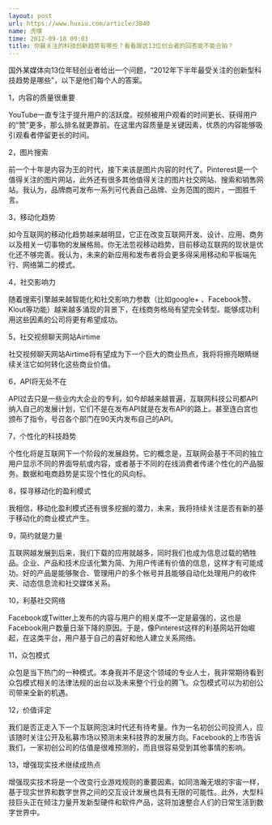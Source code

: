 ```yaml
---
layout: post
url: https://www.huxiu.com/article/3840
name: 虎嗅
time: 2012-09-18 09:03
title: 你最关注的科技创新趋势有哪些？看看跟这13位创业者的回答能不能合拍？
---
```

国外某媒体向13位年轻创业者给出一个问题，“2012年下半年最受关注的创新型科技趋势是哪些”，以下是他们每个人的答案。

1，内容的质量很重要

YouTube一直专注于提升用户的活跃度。视频被用户观看的时间更长、获得用户的“赞”更多，那么排名就更靠前。在这里内容质量是关键因素，优质的内容能够吸引观看者停留更长的时间。

2，图片搜索

前一个十年是内容为王的时代，接下来该是图片内容的时代了。Pinterest是一个值得关注的图片网站，此外还有很多其他值得关注的图片社交网站、搜索和销售网站。我认为，品牌商可发布一系列可代表自己品牌、业务范围的图片，一图胜千言。

3，移动化趋势

如今互联网的移动化趋势越来越明显，它正在改变互联网开发、设计、应用、商务以及相关一切事物的发展格局。你无法忽视移动趋势，目前移动互联网的现状是优化还不够完善。我认为，未来的新应用和发布者将会更多得采用移动和平板端先行、网络第二的模式。

4，社交影响力

随着搜索引擎越来越智能化和社交影响力参数（比如google+ 、Facebook赞、Klout等功能）越来越多涌现的背景下，在线商务格局有望完全转型。能够成功利用这些因素的公司将更有希望成功。

5，社交视频聊天网站Airtime

社交视频聊天网站Airtime将有望成为下一个巨大的商业热点，我将将擦亮眼睛继续关注它如何转化这些商业价值。

6，API将无处不在

API过去只是一些业内大企业的专利，如今却越来越普遍，互联网科技公司都API纳入自己的发展计划，它们不是在发布API就是在发布API的路上。甚至连白宫也颁布了指令，号召各个部门在90天内发布自己的API。

7，个性化的科技趋势

个性化将是互联网下一个阶段的发展趋势。它的概念是，互联网会基于不同的独立用户显示不同的界面导航或内容，或者基于不同的在线消费者传递个性化的产品服务。数据和电商趋势是实现个性化的风向标。

8，探寻移动化的盈利模式

我相信，移动化盈利模式还有很多挖掘的潜力，未来，我将持续关注是否有新的基于移动化的商业模式产生。

9，简约就是力量

互联网越发展到后来，我们下载的应用就越多，同时我们也成为信息过载的牺牲品。企业、产品和技术应该化繁为简、为用户传递有价值的信息，这样才有可能成功。好的产品是能够聚合、管理用户的多个帐号并且能够自动化处理用户的收件夹、动态信息流和社交媒体关系。

10，利基社交网络

Facebook或Twitter上发布的内容与用户的相关度不一定是最强的，这也是Facebook用户数量日渐下降的原因。于是，像Pinterest这样的利基网站开始崛起，在这类平台，用户基于自己的喜好和他人建立关系网络。

11，众包模式

众包是当下热门的一种模式。本身我并不是这个领域的专业人士，我非常期待看到众包模式相关的法律法规的出台以及未来整个行业的腾飞。众包模式可以为初创公司带来全新的机遇。

12，价值评定

我们是否正走入下一个互联网泡沫时代还有待考量。作为一名初创公司投资人，应该随时关注公开及私募市场以预测未来科技界的发展方向。Facebook的上市告诉我们，一家初创公司的估值是很难预测的，而且很容易受到其他事情的影响。

13，增强现实技术继续成热点

增强现实技术将是一个改变行业游戏规则的重要因素。如同浩瀚无垠的宇宙一样，基于现实世界和数字世界之间的交互设计发展也具有无限的可能性。此外，大型科技巨头正在倾注力量开发新型硬件和软件产品，这将加速整合人们的日常生活到数字世界中。

